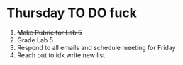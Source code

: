 # Thursday TO DO fuck

1. ~~Make Rubric for Lab 5~~
2. Grade Lab 5
3. Respond to all emails and schedule meeting for Friday
4. Reach out to idk write new list 
